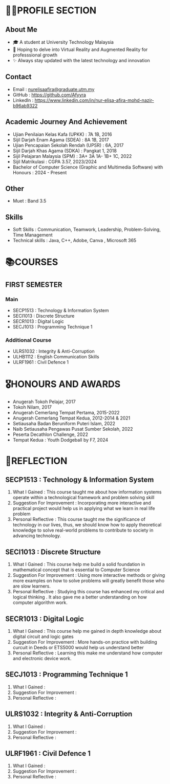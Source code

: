 # 👩‍🎓PROFILE SECTION  
## About Me  
- 🎓 A student at University Technology Malaysia
- 🌟 Hoping to delve into Virtual Reality and Augmented Reality for professsional growth
- ✨ Always stay updated with the latest technology and innovation

## Contact
* Email : nurelisaafira@graduate.utm.my
* GitHub : https://github.com/Afyyra
* LinkedIn : https://www.linkedin.com/in/nur-elisa-afira-mohd-nazir-b96ab9322

## Academic Journey And Achievement
+ Ujian Penilaian Kelas Kafa (UPKK) : 7A 1B, 2016
+ Sijil Darjah Enam Agama (SDEA) : 8A 1B, 2017
+ Ujian Pencapaian Sekolah Rendah (UPSR) : 6A, 2017
+ Sijil Darjah Khas Agama (SDKA) : Pangkat 1, 2018
+ Sijil Pelajaran Malaysia (SPM) : 3A+ 3A 1A- 1B+ 1C, 2022
+ Sijil Matrikulasi : CGPA 3.57, 2023/2024
+ Bachelor of Computer Science (Graphic and Multimedia Software) with Honours : 2024 - Present

## Other
+ Muet : Band 3.5

## Skills
+ Soft Skills : Communication, Teamwork, Leadership, Problem-Solving, Time Management
+ Technical skills : Java, C++, Adobe, Canva , Microsoft 365 

# 📚COURSES
## FIRST SEMESTER
### Main
+ SECP1513 : Technology & Information System
+ SECI1013 : Discrete Structure
+ SECR1013 : Digital Logic
+ SECJ1013 : Programming Technique 1

### Additional Course
+ ULRS1032 : Integrity & Anti-Corruption
+ ULHB1112 : English Communication Skills
+ ULRF1961 : Civil Defence 1

# 🎖HONOURS AND AWARDS 
+ Anugerah Tokoh Pelajar, 2017
+ Tokoh Nilam, 2017
+ Anugerah Cemerlang Tempat Pertama, 2015-2022
+ Anugerah Cemerlang Tempat Kedua, 2012-2014 & 2021
+ Setiausaha Badan Beruniform Puteri Islam, 2022
+ Naib Setiausaha Pengawas Pusat Sumber Sekolah, 2022
+ Peserta Decathlon Challenge, 2022
+ Tempat Kedua : Youth Dodgeball by F7, 2024

# 📝REFLECTION
## SECP1513 : Technology & Information System
1. What I Gained : This course taught me about how information systems operate within a technological framework and problem solving skill
2. Suggestion For Improvement : Incorporating more interactive and practical project would help us in applying what we learn in real life problem
3. Personal Reflective : This course taught me the significance of technology in our lives, thus, we should know how to apply theoretical knowledge to solve real-world problems to contribute to society in advancing technology.
## SECI1013 : Discrete Structure
1. What I Gained : This course help me build a solid foundation in mathematical concept that is essential to Computer Science
2. Suggestion For Improvement : Using more interactive methods or giving more examples on how to solve problems will greatly benefit those who are slow learners.
3. Personal Reflective : Studying this course has enhanced my critical and logical thinking . It also gave me a better understanding on how computer algorithm work.
## SECR1013 : Digital Logic
1. What I Gained : This course help me gained in depth knowledge about digital circuit and logic gates 
2. Suggestion For Improvement : More hands-on practice with building curcuit in Deeds or ETS5000 would help us understand better
3. Personal Reflective : Learning this make me understand how computer and electronic device work.
## SECJ1013 : Programming Technique 1
1. What I Gained :
2. Suggestion For Improvement :
3. Personal Reflective :
## ULRS1032 : Integrity & Anti-Corruption
1. What I Gained :
2. Suggestion For Improvement :
3. Personal Reflective :
## ULRF1961 : Civil Defence 1
1. What I Gained :
2. Suggestion For Improvement :
3. Personal Reflective :
